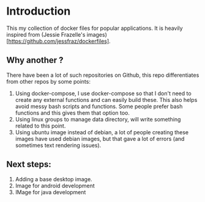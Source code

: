 # Introduction

This my collection of docker files for popular applications. It is heavily inspired from (Jessie Frazelle's images)[https://github.com/jessfraz/dockerfiles].

## Why another ?
There have been a lot of such repositories on Github, this repo differentiates from other repos by some points:
1. Using docker-compose, I use docker-compose so that I don't need to create any external functions and can easily build these. This also helps avoid messy bash scripts and functions. Some people prefer bash functions and this gives them that option too.
2. Using linux groups to manage data directory, will write something related to this point.
3. Using ubuntu image instead of debian, a lot of people creating these images have used debian images, but that gave a lot of errors (and sometimes text rendering issues).

## Next steps:
1. Adding a base desktop image.
2. Image for android development
3. IMage for java development
